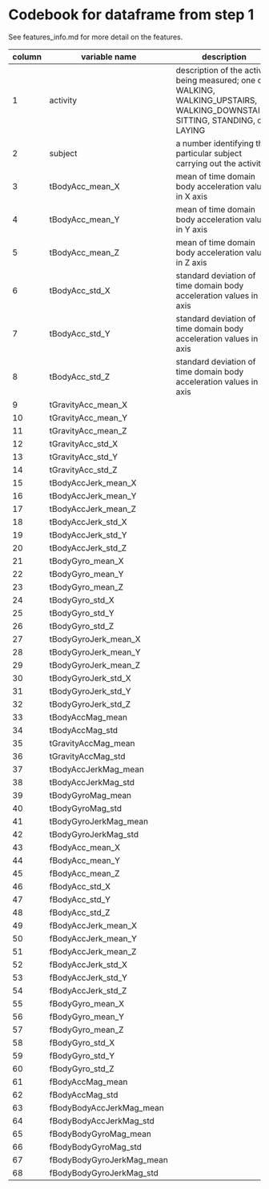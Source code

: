 # Codebook for dataframe from step 1

See features_info.md for more detail on the features.

column | variable name | description
------ | ------------- | -----------
1 | activity | description of the activity being measured; one of WALKING, WALKING_UPSTAIRS, WALKING_DOWNSTAIRS, SITTING, STANDING, or LAYING
2 | subject |  a number identifying the particular subject carrying out the activity
3 | tBodyAcc_mean_X |  mean of time domain body acceleration values in X axis
4 | tBodyAcc_mean_Y |  mean of time domain body acceleration values in Y axis
5 | tBodyAcc_mean_Z |  mean of time domain body acceleration values in Z axis
6 | tBodyAcc_std_X |  standard deviation of time domain body acceleration values in X axis
7 | tBodyAcc_std_Y |  standard deviation of time domain body acceleration values in Y axis
8 | tBodyAcc_std_Z |  standard deviation of time domain body acceleration values in Z axis
9 | tGravityAcc_mean_X |  
10 | tGravityAcc_mean_Y |  
11 | tGravityAcc_mean_Z |  
12 | tGravityAcc_std_X |  
13 | tGravityAcc_std_Y |  
14 | tGravityAcc_std_Z |  
15 | tBodyAccJerk_mean_X |  
16 | tBodyAccJerk_mean_Y |  
17 | tBodyAccJerk_mean_Z |  
18 | tBodyAccJerk_std_X |  
19 | tBodyAccJerk_std_Y |  
20 | tBodyAccJerk_std_Z |  
21 | tBodyGyro_mean_X |  
22 | tBodyGyro_mean_Y |  
23 | tBodyGyro_mean_Z |  
24 | tBodyGyro_std_X |  
25 | tBodyGyro_std_Y |  
26 | tBodyGyro_std_Z |  
27 | tBodyGyroJerk_mean_X |  
28 | tBodyGyroJerk_mean_Y |  
29 | tBodyGyroJerk_mean_Z |  
30 | tBodyGyroJerk_std_X |  
31 | tBodyGyroJerk_std_Y |  
32 | tBodyGyroJerk_std_Z |  
33 | tBodyAccMag_mean |  
34 | tBodyAccMag_std |  
35 | tGravityAccMag_mean |  
36 | tGravityAccMag_std |  
37 | tBodyAccJerkMag_mean |  
38 | tBodyAccJerkMag_std |  
39 | tBodyGyroMag_mean |  
40 | tBodyGyroMag_std |  
41 | tBodyGyroJerkMag_mean |  
42 | tBodyGyroJerkMag_std |  
43 | fBodyAcc_mean_X |  
44 | fBodyAcc_mean_Y |  
45 | fBodyAcc_mean_Z |  
46 | fBodyAcc_std_X |  
47 | fBodyAcc_std_Y |  
48 | fBodyAcc_std_Z |  
49 | fBodyAccJerk_mean_X |  
50 | fBodyAccJerk_mean_Y |  
51 | fBodyAccJerk_mean_Z |  
52 | fBodyAccJerk_std_X |  
53 | fBodyAccJerk_std_Y |  
54 | fBodyAccJerk_std_Z |  
55 | fBodyGyro_mean_X |  
56 | fBodyGyro_mean_Y |  
57 | fBodyGyro_mean_Z |  
58 | fBodyGyro_std_X |  
59 | fBodyGyro_std_Y |  
60 | fBodyGyro_std_Z |  
61 | fBodyAccMag_mean |  
62 | fBodyAccMag_std |  
63 | fBodyBodyAccJerkMag_mean |  
64 | fBodyBodyAccJerkMag_std |  
65 | fBodyBodyGyroMag_mean |  
66 | fBodyBodyGyroMag_std |  
67 | fBodyBodyGyroJerkMag_mean |  
68 | fBodyBodyGyroJerkMag_std |  
